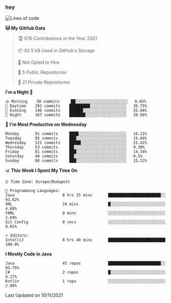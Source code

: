 ### hey

<!--START_SECTION:waka-->
![Lines of code](https://img.shields.io/badge/From%20Hello%20World%20I%27ve%20Written-466321%20lines%20of%20code-blue)

**🐱 My GitHub Data** 

> 🏆 676 Contributions in the Year 2021
 > 
> 📦 92.5 kB Used in GitHub's Storage 
 > 
> 🚫 Not Opted to Hire
 > 
> 📜 5 Public Repositories 
 > 
> 🔑 21 Private Repositories  
 > 
**I'm a Night 🦉** 

```text
🌞 Morning    50 commits     ██░░░░░░░░░░░░░░░░░░░░░░░   8.85% 
🌆 Daytime    202 commits    █████████░░░░░░░░░░░░░░░░   35.75% 
🌃 Evening    146 commits    ██████░░░░░░░░░░░░░░░░░░░   25.84% 
🌙 Night      167 commits    ███████░░░░░░░░░░░░░░░░░░   29.56%

```
📅 **I'm Most Productive on Wednesday** 

```text
Monday       91 commits     ████░░░░░░░░░░░░░░░░░░░░░   16.11% 
Tuesday      85 commits     ███░░░░░░░░░░░░░░░░░░░░░░   15.04% 
Wednesday    121 commits    █████░░░░░░░░░░░░░░░░░░░░   21.42% 
Thursday     53 commits     ██░░░░░░░░░░░░░░░░░░░░░░░   9.38% 
Friday       81 commits     ███░░░░░░░░░░░░░░░░░░░░░░   14.34% 
Saturday     48 commits     ██░░░░░░░░░░░░░░░░░░░░░░░   8.5% 
Sunday       86 commits     ███░░░░░░░░░░░░░░░░░░░░░░   15.22%

```


📊 **This Week I Spent My Time On** 

```text
⌚︎ Time Zone: Europe/Budapest

💬 Programming Languages: 
Java                     8 hrs 15 mins       ███████████████████████░░   93.62% 
XML                      24 mins             █░░░░░░░░░░░░░░░░░░░░░░░░   4.68% 
YAML                     8 mins              ░░░░░░░░░░░░░░░░░░░░░░░░░   1.69% 
Git Config               0 secs              ░░░░░░░░░░░░░░░░░░░░░░░░░   0.01%

🔥 Editors: 
IntelliJ                 8 hrs 49 mins       █████████████████████████   100.0%

```

**I Mostly Code in Java** 

```text
Java                     45 repos            ███████████████████████░░   93.75% 
C#                       2 repos             █░░░░░░░░░░░░░░░░░░░░░░░░   4.17% 
Kotlin                   1 repo              ░░░░░░░░░░░░░░░░░░░░░░░░░   2.08%

```



 Last Updated on 10/11/2021
<!--END_SECTION:waka-->
